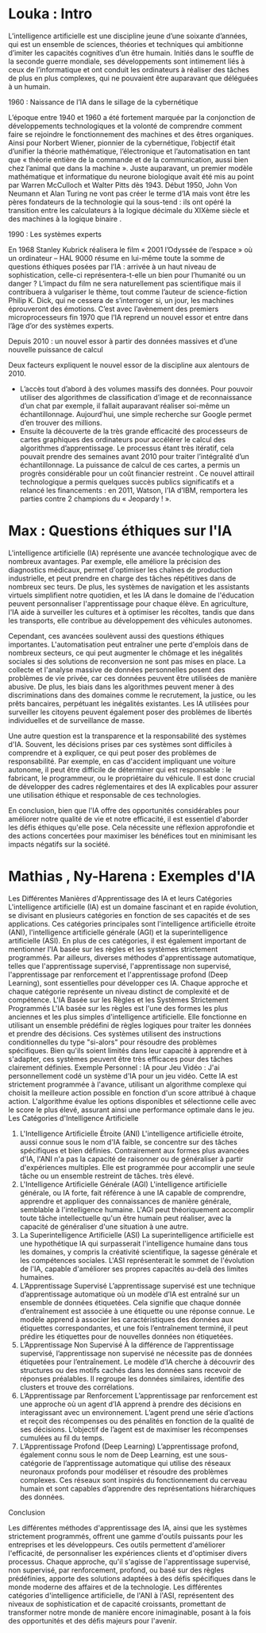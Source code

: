 ﻿# Louka : Intro

L’intelligence artificielle est une discipline jeune d’une soixante d’années, qui est un ensemble 
de sciences, théories et techniques qui ambitionne d’imiter les capacités cognitives d’un être humain. 
Initiés dans le souffle de la seconde guerre mondiale, ses développements sont intimement liés à ceux 
de l’informatique et ont conduit les ordinateurs à réaliser des tâches de plus en plus complexes, 
qui ne pouvaient être auparavant que déléguées à un humain.


1960 : Naissance de l’IA dans le sillage de la cybernétique

L’époque entre 1940 et 1960 a été fortement marquée par la conjonction de développements 
technologiques et la volonté de comprendre comment faire se rejoindre le fonctionnement des 
machines et des êtres organiques. Ainsi pour Norbert Wiener, pionnier de la cybernétique, 
l’objectif était d’unifier la théorie mathématique, l’électronique et l’automatisation en 
tant que « théorie entière de la commande et de la communication, aussi bien chez l’animal 
que dans la machine ». Juste auparavant, un premier modèle mathématique et informatique du 
neurone biologique avait été mis au point par Warren McCulloch et Walter Pitts dès 1943.
Début 1950, John Von Neumann et Alan Turing ne vont pas créer le terme d’IA mais vont être 
les pères fondateurs de la technologie qui la sous-tend : ils ont opéré la transition 
entre les calculateurs à la logique décimale du XIXème siècle et des machines à la logique binaire .

1990 : Les systèmes experts

En 1968 Stanley Kubrick réalisera le film « 2001 l’Odyssée de l’espace » où un ordinateur – HAL 9000 
résume en lui-même toute la somme de questions éthiques posées par l’IA : arrivée à un haut niveau de 
sophistication, celle-ci représentera-t-elle un bien pour l’humanité ou un danger ? L’impact du film ne 
sera naturellement pas scientifique mais il contribuera à vulgariser le thème, tout comme l’auteur de 
science-fiction Philip K. Dick, qui ne cessera de s’interroger si, un jour, les machines éprouveront des 
émotions. C’est avec l’avènement des premiers microprocesseurs fin 1970 que l’IA reprend un nouvel essor 
et entre dans l’âge d’or des systèmes experts.


Depuis 2010 : un nouvel essor à partir des données massives et d’une nouvelle puissance de calcul

Deux facteurs expliquent le nouvel essor de la discipline aux alentours de 2010.
- L’accès tout d’abord à des volumes massifs des données. Pour pouvoir utiliser des algorithmes de classification 
d’image et de reconnaissance d’un chat par exemple, il fallait auparavant réaliser soi-même un échantillonnage. 
Aujourd’hui, une simple recherche sur Google permet d’en trouver des millions.
- Ensuite la découverte de la très grande efficacité des processeurs de cartes graphiques des ordinateurs pour 
accélérer le calcul des algorithmes d’apprentissage. Le processus étant très itératif, cela pouvait prendre des 
semaines avant 2010 pour traiter l’intégralité d’un échantillonnage. La puissance de calcul de ces cartes, 
a permis un progrès considérable pour un coût financier restreint .
Ce nouvel attirail technologique a permis quelques succès publics significatifs et a relancé les financements : 
en 2011, Watson, l’IA d’IBM, remportera les parties contre 2 champions du « Jeopardy ! ».



# Max : Questions éthiques sur l'IA

L'intelligence artificielle (IA) représente une avancée technologique avec de nombreux avantages. 
Par exemple, elle améliore la précision des diagnostics médicaux, permet d'optimiser les chaînes 
de production industrielle, et peut prendre en charge des tâches répétitives dans de nombreux sec
teurs. De plus, les systèmes de navigation et les assistants virtuels simplifient notre quotidien, 
et les IA dans le domaine de l'éducation peuvent personnaliser l'apprentissage pour chaque élève. 
En agriculture, l'IA aide à surveiller les cultures et à optimiser les récoltes, tandis que dans 
les transports, elle contribue au développement des véhicules autonomes.

Cependant, ces avancées soulèvent aussi des questions éthiques importantes. L'automatisation 
peut entraîner une perte d'emplois dans de nombreux secteurs, ce qui peut augmenter le chômage 
et les inégalités sociales si des solutions de reconversion ne sont pas mises en place. La collecte 
et l'analyse massive de données personnelles posent des problèmes de vie privée, car ces données 
peuvent être utilisées de manière abusive. De plus, les biais dans les algorithmes peuvent mener 
à des discriminations dans des domaines comme le recrutement, la justice, ou les prêts bancaires, 
perpétuant les inégalités existantes. Les IA utilisées pour surveiller les citoyens peuvent 
également poser des problèmes de libertés individuelles et de surveillance de masse.

Une autre question est la transparence et la responsabilité des systèmes d'IA. Souvent, 
les décisions prises par ces systèmes sont difficiles à comprendre et à expliquer, 
ce qui peut poser des problèmes de responsabilité. Par exemple, en cas d'accident 
impliquant une voiture autonome, il peut être difficile de déterminer qui est responsable : 
le fabricant, le programmeur, ou le propriétaire du véhicule. Il est donc crucial de développer 
des cadres réglementaires et des IA explicables pour assurer une utilisation éthique et responsable 
de ces technologies.

En conclusion, bien que l'IA offre des opportunités considérables 
pour améliorer notre qualité de vie et notre efficacité, il est essentiel d'aborder 
les défis éthiques qu'elle pose. Cela nécessite une réflexion approfondie et des actions 
concertées pour maximiser les bénéfices tout en minimisant les impacts négatifs sur la société.


# Mathias , Ny-Harena : Exemples d'IA


Les Différentes Manières d'Apprentissage des IA et leurs Catégories
L'intelligence artificielle (IA) est un domaine fascinant et en rapide évolution, se divisant en 
plusieurs catégories en fonction de ses capacités et de ses applications. Ces catégories principales 
sont l'intelligence artificielle étroite (ANI), l'intelligence artificielle générale (AGI) et la 
superintelligence artificielle (ASI). En plus de ces catégories, il est également important de 
mentionner l'IA basée sur les règles et les systèmes strictement programmés. Par ailleurs, diverses 
méthodes d'apprentissage automatique, telles que l'apprentissage supervisé, l'apprentissage non 
supervisé, l'apprentissage par renforcement et l'apprentissage profond (Deep Learning), sont 
essentielles pour développer ces IA. Chaque approche et chaque catégorie représente un niveau 
distinct de complexité et de compétence.
L'IA Basée sur les Règles et les Systèmes Strictement Programmés
L'IA basée sur les règles est l'une des formes les plus anciennes et les plus simples d'intelligence 
artificielle. Elle fonctionne en utilisant un ensemble prédéfini de règles logiques pour traiter les 
données et prendre des décisions. Ces systèmes utilisent des instructions conditionnelles du type 
"si-alors" pour résoudre des problèmes spécifiques. Bien qu'ils soient limités dans leur capacité à 
apprendre et à s'adapter, ces systèmes peuvent être très efficaces pour des tâches clairement 
définies.
Exemple Personnel :
IA pour Jeu Vidéo : J'ai personnellement codé un système d'IA pour un jeu vidéo. Cette IA est 
strictement programmée à l'avance, utilisant un algorithme complexe qui choisit la meilleure action 
possible en fonction d'un score attribué à chaque action. L'algorithme évalue les options disponibles
et sélectionne celle avec le score le plus élevé, assurant ainsi une performance optimale dans le jeu.
Les Catégories d'Intelligence Artificielle
1. L'Intelligence Artificielle Étroite (ANI)
L'intelligence artificielle étroite, aussi connue sous le nom d'IA faible, se concentre sur des tâches 
spécifiques et bien définies. Contrairement aux formes plus avancées d'IA, l'ANI n'a pas la capacité 
de raisonner ou de généraliser à partir d'expériences multiples. Elle est programmée pour accomplir 
une seule tâche ou un ensemble restreint de tâches.
très élevé.
2. L'Intelligence Artificielle Générale (AGI)
L'intelligence artificielle générale, ou IA forte, fait référence à une IA capable de comprendre, 
apprendre et appliquer des connaissances de manière générale, semblable à l'intelligence humaine. 
L'AGI peut théoriquement accomplir toute tâche intellectuelle qu'un être humain peut réaliser, avec 
la capacité de généraliser d'une situation à une autre.
3. La Superintelligence Artificielle (ASI)
La superintelligence artificielle est une hypothétique IA qui surpasserait l'intelligence humaine dans
tous les domaines, y compris la créativité scientifique, la sagesse générale et les compétences 
sociales. L'ASI représenterait le sommet de l'évolution de l'IA, capable d'améliorer ses propres 
capacités au-delà des limites humaines.
4. L’Apprentissage Supervisé
L’apprentissage supervisé est une technique d’apprentissage automatique où un modèle d’IA est 
entraîné sur un ensemble de données étiquetées. Cela signifie que chaque donnée d’entraînement est
associée à une étiquette ou une réponse connue. Le modèle apprend à associer les caractéristiques 
des données aux étiquettes correspondantes, et une fois l’entraînement terminé, il peut prédire les 
étiquettes pour de nouvelles données non étiquetées.
5. L’Apprentissage Non Supervisé
À la différence de l’apprentissage supervisé, l’apprentissage non supervisé ne nécessite pas de 
données étiquetées pour l’entraînement. Le modèle d’IA cherche à découvrir des structures ou des 
motifs cachés dans les données sans recevoir de réponses préalables. Il regroupe les données 
similaires, identifie des clusters et trouve des corrélations.
6. L’Apprentissage par Renforcement
L’apprentissage par renforcement est une approche où un agent d’IA apprend à prendre des 
décisions en interagissant avec un environnement. L’agent prend une série d’actions et reçoit des
récompenses ou des pénalités en fonction de la qualité de ses décisions. L’objectif de l’agent est de 
maximiser les récompenses cumulées au fil du temps.
7. L’Apprentissage Profond (Deep Learning)
L’apprentissage profond, également connu sous le nom de Deep Learning, est une sous-catégorie de
l’apprentissage automatique qui utilise des réseaux neuronaux profonds pour modéliser et résoudre 
des problèmes complexes. Ces réseaux sont inspirés du fonctionnement du cerveau humain et sont 
capables d’apprendre des représentations hiérarchiques des données.

Conclusion

Les différentes méthodes d'apprentissage des IA, ainsi que les systèmes strictement programmés, 
offrent une gamme d'outils puissants pour les entreprises et les développeurs. Ces outils permettent 
d'améliorer l'efficacité, de personnaliser les expériences clients et d'optimiser divers processus. 
Chaque approche, qu'il s'agisse de l'apprentissage supervisé, non supervisé, par renforcement, 
profond, ou basé sur des règles prédéfinies, apporte des solutions adaptées à des défis spécifiques 
dans le monde moderne des affaires et de la technologie. Les différentes catégories d'intelligence 
artificielle, de l'ANI à l'ASI, représentent des niveaux de sophistication et de capacité croissants, 
promettant de transformer notre monde de manière encore inimaginable, posant à la fois des 
opportunités et des défis majeurs pour l'avenir.

